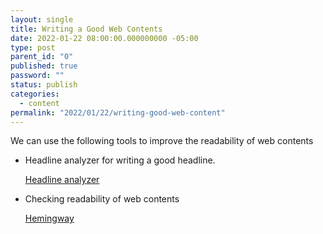 ```yaml
---
layout: single
title: Writing a Good Web Contents
date: 2022-01-22 08:00:00.000000000 -05:00
type: post
parent_id: "0"
published: true
password: ""
status: publish
categories:
  - content
permalink: "2022/01/22/writing-good-web-content"
---
```


We can use the following tools to improve the readability of web contents

- Headline analyzer for writing a good headline.

  [Headline analyzer](https://coschedule.com/headline-analyzer)

- Checking readability of web contents

  [Hemingway](https://hemingwayapp.com/)
